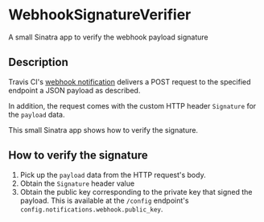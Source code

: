 # WebhookSignatureVerifier

A small Sinatra app to verify the webhook payload signature

## Description

Travis CI's [webhook notification](https://docs.travis-ci.com/user/notifications/#Webhook-notification)
delivers a POST request to the specified endpoint a JSON payload as
described.

In addition, the request comes with the custom HTTP header `Signature`
for the `payload` data.

This small Sinatra app shows how to verify the signature.

## How to verify the signature

1. Pick up the `payload` data from the HTTP request's body.
1. Obtain the `Signature` header value
1. Obtain the public key corresponding to the private key that signed the
  payload. This is available at the `/config` endpoint's `config.notifications.webhook.public_key`.